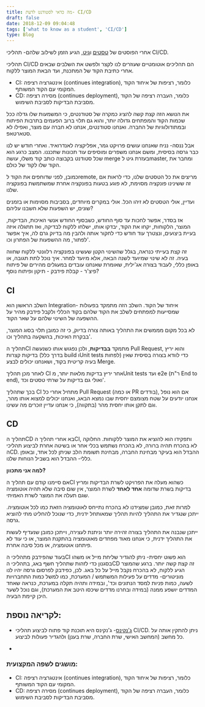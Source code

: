 ```yaml
---
title: מה כדאי לסטודנט לדעת- CI/CD
draft: false
date: 2018-12-09 09:04:48
tags: ['what to know as a student', 'CI/CD']
type: Blog
---
```


אחרי הפוסטים של [טסטים](https://www.bcsstudent.com/tests/)
ו[גיט](https://www.bcsstudent.com/git/), הגיע הזמן לשילוב שלהם-
תהליכי CI/CD.

תהליכי CI/CD הם תהליכים אוטומטיים שעוזרים לנו לקצר ולפשט את השלבים שבאים
אחרי כתיבת הקוד של המתכנת, ועד הבאת המוצר ללקוח.

- CI: אינטגרציה רציפה (continues integration), כלומר, רציפות של איחוד
  הקוד המקומי עם הקוד המשותף.
- CD: מסירה רציפה (continues deployment), כלומר, העברה רציפה של הקוד
  מסביבת הבדיקות לסביבת השימוש.

את הנושא הזה קצת קשה להציג כמקרה של סטודנטים, כי המשמעות שלו גדלה ככל
שכמות הקוד והמפתחים גדולה יותר, והוא גם תלוי ברוב הפעמים בתרבות
הפיתוח ובמתודולוגיות של החברה. ואנחנו סטודנטים, אנחנו לא חברה עם
מוצר, ואפילו לא סטארטאפ.

אבל ננסה- נניח שאנחנו עושים פרויקט גמר, אפליקציה לאנדרואיד. ואחרי חודש
יש לנו כבר גרסה בסיסית, ומשם אנחנו משפרים ומוסיפים עוד תכונות שתכננו.
המצב כרגע הוא שכל סטודנט בקבוצה כותב קוד משלו, עושה merge בעזרת גיט
לmaster, ומחבר את הקוד שלו לקוד של כולם.

כמובן, לפני שדוחפים את הקוד לremote, מריצים את כל הטסטים שלנו, כדי לראות
אם זה ששינינו פונקציה מסוימת, לא פוגע בטעות בפונקציה אחרת שמשתמשת
בפונקציה שלנו.

ועדיין, אולי הטסטים לא זיהו הכל. אולי במקרים מיוחדים, בסביבות מסוימות או
בזמנים שונים, יש השפעות שלא חשבנו עליהם?

אז בסדר, אפשר לחכות עד סוף החודש, כשבסוף החודש אנשי האיכות, הבדיקות,
המוצר, הלקוחות, יקחו את הקוד, יבדקו אותו, ישלחו ללקוח לבדיקה, ואז
תתגלה איזה בעיית ביצועים, ונצטרך עוד חודש כדי לחקור אותה ולהבין מה
בדיוק גרם לה, איך אפשר לפתור, מה ההשפעות של הפתרון וכו'.

זה קצת בעייתי כנראה, בגלל שהשינוי הקטן שעשינו בפונקציה רלוונטי ללקוח
שחווה בעיה. זה לא שינוי שמיועד לשנה הבאה, אלא מיועד למחר. איך נוכל
לתת תגובה, או באופן כללי, לעבוד בצורה אג'ילית, שאומרת שאנחנו עובדים
במעגלים מהירים של פיתוח פיצ'ר - קבלת פידבק - תיקון ופיתוח נוסף?

## CI

השלב הראשון הוא Integration- איחוד של הקוד. השלב הזה מתמקד בפעולות
שמסייעות למפתחים לשלב את הקוד שלהם בקוד הכללי ולקבל פידבק מהיר על
ההשפעה של השינוי שלהם על שאר הקוד.

לא בכל מקום מממשים את התהליך באותה צורה בדיוק, כי זה כמובן תלוי בסוג
המוצר, בבקרת האיכות, בהשקעה בתהליך וכו'.

תהליך הCI מתמקד **בבדיקות**, ולכן נפגוש אותו כשנעשה Pull Request, והוא
יריץ בדיקות קצרות (בדרך כלל build וUnit tests לפחות) כדי לוודא בצורה
בסיסית שאין בעיה קריטית בקוד, ושאנחנו יכולים לבצע Merge.

לאחר מכן תהליך CI אחר יריץ בדיקות מלאות יותר, מUnit tests ועד e2e (ר"ת
End to end), ואולי גם בדיקות על שרתי טסטים וכד'.

בכך שתהליך CI מתחיל אחרי כל Pull Request (או כמה PR בודדים), אם הוא נופל
אנחנו יודעים על שטח מצומצם יחסית שבו נמצא הבאג, ואנחנו יכולים למצוא אותו
מהר, וגם לתקן אותו יחסית מהר (בתקווה), כי אנחנו עדיין זוכרים מה עשינו.

## CD

תהליך הCD בא אחרי תהליך הCI, ותפקידו הוא להוציא את המוצר ללקוחות. החלוקה
לא בהכרח תהיה ברורה, לא בהכרח נשתמש בכלי אחר או בשיטה אחרת לביצוע תהליכי
הCD. ההבדל הוא בעיקר מבחינת החברה, מבחינת תשומת הלב שניתן לכל אחד,
ובאופן כללי- ההבדל הוא בשביל הנוחות שלנו.

**למה אני מתכוון?**

אם סיימנו קודם עם תהליך הCI כשהוא מעלה את הפרויקט לשרת הבדיקות ומריץ
בדיקות בשרת שדומה **אחד לאחד** לשרת המוצר, אין שום סיבה שלא תהיה
אוטומציה שגם תעלה את המוצר לשרת האמיתי.

למרות זאת, כמובן שמצידנו לא בהכרח נתייחס לאוטומציה הזאת כמו לכל
אוטומציה. ייתכן שנגדיר את התהליך להיות תהליך שמאותחל ידנית, כדי
שנוכל להחליט מתי להוציא גרסה.

ייתכן שנבנה את התהליך בצורה זהירה יותר וניתנת לעצירה, וייתכן כמובן
שנעדיף לעשות את התהליך ידנית, כי אנחנו מאוד מפחדים מאוטומציה
בהתקנת המוצר, או כי עוד לא פיתחנו אוטומציה, או מכל סיבה אחרת.

בעוד שהפידבק מתהליכי הCI הוא פשוט יחסית- ניתן להגדיר שליחת מייל או משהו
בסגנון כדי לזהות שתהליך חשף באג, בתהליכי הCD זה קצת קשה יותר. ברגע
שהמוצר הגיע ללקוח, לא בהכרח נקבל מייל על כל באג. לכן, כפידבק לפרסום
גרסה יהיו לנו מוניטורים- מדדים על פעילות המשתמש / המערכת, כמו למשל כמות
התחברויות לשעה, כמות פניות למסד הנתונים וכד', ובמידה ותהיה תקלה במערכת,
כנראה שאחד המדדים יושפע ממנה (במידה ובחרנו מדדים שיכסו היטב את המערכת),
וגם נוכל לשער היכן קיימת הבעיה.

## לקריאה נוספת:

- [ג'נקינס](https://jenkins.io/)- ג'נקינס היא תוכנת קוד פתוח לביצוע
  תהליכי CI/CD. ניתן להתקין אותה על כל מחשב (המחשב האישי, שרת
  החברה, שרת בענן) ולהגדיר פעולות לביצוע.

-

### מושגים לשפה המקצועית:

- CI: אינטגרציה רציפה (continues integration), כלומר, רציפות של איחוד
  הקוד המקומי עם הקוד המשותף.
- CD: מסירה רציפה (continues deployment), כלומר, העברה רציפה של הקוד
  מסביבת הבדיקות לסביבת השימוש.
